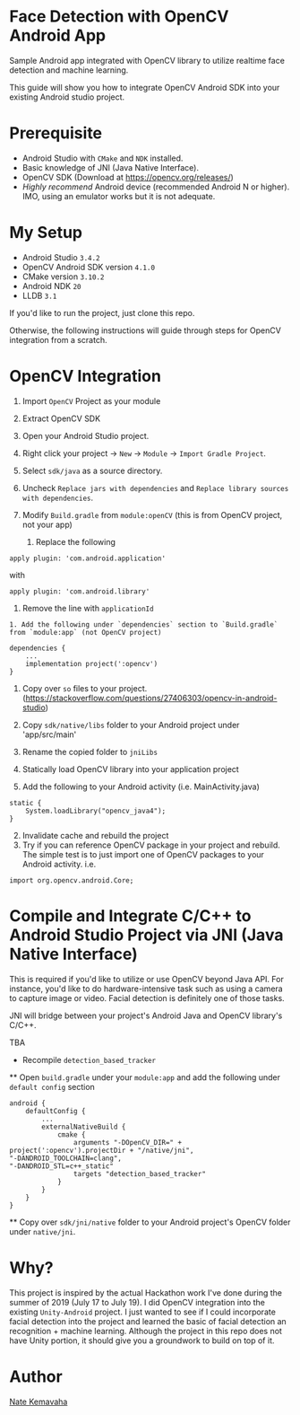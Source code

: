 Face Detection with OpenCV Android App
===

Sample Android app integrated with OpenCV library to utilize realtime face detection and machine learning.

This guide will show you how to integrate OpenCV Android SDK into your existing Android studio project.

Prerequisite
===
- Android Studio with `CMake` and `NDK` installed.
- Basic knowledge of JNI (Java Native Interface).
- OpenCV SDK (Download at https://opencv.org/releases/)
- *Highly recommend* Android device (recommended Android N or higher). IMO, using an emulator works but it is not adequate.

My Setup
===
- Android Studio `3.4.2`
- OpenCV Android SDK version `4.1.0`
- CMake version `3.10.2`
- Android NDK `20`
- LLDB `3.1`


If you'd like to run the project, just clone this repo.

Otherwise, the following instructions will guide through steps for OpenCV integration from a scratch.


OpenCV Integration
===

1. Import `OpenCV` Project as your module

 1. Extract OpenCV SDK

 1. Open your Android Studio project.

 1. Right click your project -> `New` -> `Module` -> `Import Gradle Project`.

 1. Select `sdk/java` as a source directory.

 1. Uncheck `Replace jars with dependencies` and `Replace library sources with dependencies`.

 1. Modify `Build.gradle` from `module:openCV` (this is from OpenCV project, not your app)
    1. Replace the following
```
apply plugin: 'com.android.application'
```
with
```
apply plugin: 'com.android.library'
```

  1. Remove the line with `applicationId`

    1. Add the following under `dependencies` section to `Build.gradle` from `module:app` (not OpenCV project)
```
dependencies {
    ...
    implementation project(':opencv')
}
```

 1. Copy over `so` files to your project. (https://stackoverflow.com/questions/27406303/opencv-in-android-studio)

 1. Copy `sdk/native/libs` folder to your Android project under 'app/src/main'

 1. Rename the copied folder to `jniLibs`

2. Statically load OpenCV library into your application project

 2. Add the following to your Android activity (i.e. MainActivity.java)
```
static {
    System.loadLibrary("opencv_java4");
}
```
 2. Invalidate cache and rebuild the project
  2. Try if you can reference OpenCV package in your project and rebuild. The simple test is to just import one of OpenCV packages to your Android activity.
i.e.
```
import org.opencv.android.Core;
```



Compile and Integrate C/C++ to Android Studio Project via JNI (Java Native Interface)
===
This is required if you'd like to utilize or use OpenCV beyond Java API.
For instance, you'd like to do hardware-intensive task such as using a camera to capture image or video.
Facial detection is definitely one of those tasks.

JNI will bridge between your project's Android Java and OpenCV library's C/C++.


TBA
* Recompile `detection_based_tracker`

** Open `build.gradle` under your `module:app` and add the following under `default config` section
```
android {
    defaultConfig {
        ...
        externalNativeBuild {
            cmake {
                arguments "-DOpenCV_DIR=" + project(':opencv').projectDir + "/native/jni",
"-DANDROID_TOOLCHAIN=clang",
"-DANDROID_STL=c++_static"
                targets "detection_based_tracker"
            }
        }
    }
}
```

** Copy over `sdk/jni/native` folder to your Android project's OpenCV folder under `native/jni`.


Why?
===
This project is inspired by the actual Hackathon work I've done during the summer of 2019 (July 17 to July 19).
I did OpenCV integration into the existing `Unity-Android` project.
I just wanted to see if I could incorporate facial detection into the project and learned the basic of facial detection an recognition + machine learning.
Although the project in this repo does not have Unity portion, it should give you a groundwork to build on top of it.


Author
===
[Nate Kemavaha](https://github.com/boyserk84)
